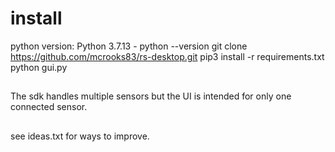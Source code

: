# install

python version:  Python 3.7.13 - python --version
git clone https://github.com/mcrooks83/rs-desktop.git
pip3 install -r requirements.txt
python gui.py

## 

The sdk handles multiple sensors but the UI is intended for only one connected sensor.

## 

see ideas.txt for ways to improve. 